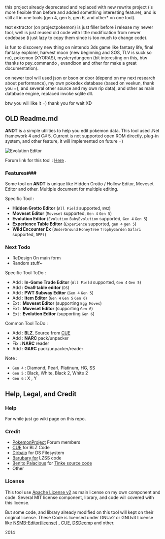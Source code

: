 this project already deprecated and replaced with new rewrite project (is more flexible than before and added something interesting feature), and is still all in one tools (gen 4, gen 5, gen 6, and other* on one tool).

text extractor (on projectpokemon) is just filler before i release my newer tool, well is just reused old code with little modification from newer codebase (i just lazy to copy them since is too much to change code).

is fun to discovery new thing on nintendo 3ds game like fantasy life, final fantasy explorer, harvest moon (new beginning and SOS, TLV is suck so no), pokemon (XYORAS), mysterydungeon (bit interesting on this, btw thanks to psy_commando , evandixon and other for make a great documentation).

on newer tool will used json or bson or cbor (depend on my next research about performance), my own pokedex database (based on veekun, thank you =), and several other source and my own rip data), and other as main database engine, replaced invoke sqlite dll.

btw you will like it =) thank you for wait XD

## OLD Readme.md ##

**ANDT** is a simple utilities to help you edit pokemon data. This tool used .Net framework 4 and C# 5. Current is not supported open ROM directly, plug-in system, and other feature, it will implemented on future =) 

![Evolution Editor](http://s4.postimg.org/xt2fp40od/SNAG_0143.png)

Forum link for this tool : [Here](http://projectpokemon.org/forums/showthread.php?26663-Andi-Pok%E9mon-Black-amp-White-Tools) .

### Features###

Some tool on **ANDT** is unique like Hidden Grotto / Hollow Editor, Moveset Editor and other. Multiple document for multiple editing. 

Specific Tool :

- **Hidden Grotto Editor** (`All Field` supported, `BW2`)
- **Moveset Editor** (`Moveset` supported, `Gen 4` `Gen 5`)
- **Evolution Editor** (`Evolution` `BabyEvolution` supported, `Gen 4` `Gen 5`)
- **Experience Table Editor** (`Experience` supported, `gen 4` `gen 5`)
- **Wild Encounter Ex** (`UnderGround` `HoneyTree` `TrophyGarden` `Safari` supported, `DPPt`)

### Next Todo ###

- ReDesign On main form
- Random stuff~

Specific Tool ToDo :

- Add : **In-Game Trade Editor** (`All Field` supported, `Gen 4` `Gen 5`)
- Add : **Ova9 table editor** (`DS`)
- Add : **PWT Subway Editor** (`Gen 4` `Gen 5`)
- Add : **Item Editor** (`Gen 4` `Gen 5` `Gen 6`)
- Ext : **Moveset Editor** (supporting `Egg Moves`)
- Ext : **Moveset Editor** (supporting `Gen 6`)
- Ext : **Evolution Editor** (supporting `Gen 6`)

Common Tool ToDo :

- Add : **BLZ**, Source from [CUE](http://www.romhacking.net/utilities/826/)
- Add : **NARC** pack/unpacker
- Fix : **NARC** reader
- Add : **GARC** pack/unpacker/reader

Note :

- `Gen 4` : Diamond, Pearl, Platinum, HG, SS
- `Gen 5` : Black, White, Black 2, White 2
- `Gen 6` : X , Y

## Help, Legal, and Credit ##

### Help ###

For while just go wiki page on this repo.

### Credit ###

- [PokemonProject](http://projectpokemon.org/) Forum members 
- [CUE](http://www.romhacking.net/utilities/826/) for BLZ Code
- [Dirbaio](https://github.com/Dirbaio/NSMB-Editor) for DS Filesystem
- [Barubary for](https://code.google.com/p/dsdecmp/) LZSS code
- [Benito Palacious](https://github.com/pleonex) for [Tinke source code](https://code.google.com/p/tinke)
- Other

### License ###

This tool use [Apache License v2](https://github.com/andibadra/ANDT/blob/master/LICENSE) as main license on my own component and code. Several MIT license component, library, and code will covered with this license. 

But some code, and library already modified on this tool will kept on their original license. These Code is licensed under GNUv2 or GNUv3 License like [NSMB-Editor](https://github.com/Dirbaio/NSMB-Editor)([license](https://github.com/Dirbaio/NSMB-Editor/blob/master/LICENSE.txt)) , [CUE](http://www.romhacking.net/utilities/826/), [DSDecmp](https://code.google.com/p/dsdecmp/) and other.

2014
